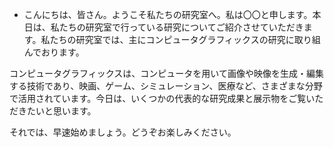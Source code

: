 

- こんにちは、皆さん。ようこそ私たちの研究室へ。私は〇〇と申します。本日は、私たちの研究室で行っている研究についてご紹介させていただきます。私たちの研究室では、主にコンピュータグラフィックスの研究に取り組んでおります。

コンピュータグラフィックスは、コンピュータを用いて画像や映像を生成・編集する技術であり、映画、ゲーム、シミュレーション、医療など、さまざまな分野で活用されています。今日は、いくつかの代表的な研究成果と展示物をご覧いただきたいと思います。

それでは、早速始めましょう。どうぞお楽しみください。
